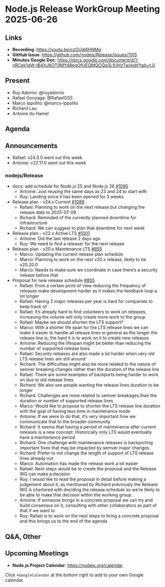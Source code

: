# Node.js  Release WorkGroup Meeting 2025-06-26

## Links

* **Recording**: https://youtu.be/czGUdi6HNMg
* **GitHub Issue**: https://github.com/nodejs/Release/issues/1105
* **Minutes Google Doc**: https://docs.google.com/document/d/1-nRCek1qW-tB4XJKOT9MY48eqOfUEQMQOQq3LfUHzTw/edit?tab=t.0

## Present

* Ruy Adorno: @ruyadorno
* Rafael Gonzaga: @RafaelGSS
* Marco Ippolito: @marco-ippolito
* Richard Lau
* Antoine du Hamel

## Agenda

## Announcements
  * Rafael: v24.3.0 went out this week
  * Antoine: v22.17.0 went out this week

### nodejs/Release

* docs: add schedule for Node.js 25 and Node.js 26 [#1095](https://github.com/nodejs/Release/pull/1095)
  * Antoine: Just reusing the same days as 23 and 24 to start with
  * Ruy: Landing since it has been opened for 3 weeks
* Release plan - v24.x Current [#1089](https://github.com/nodejs/Release/issues/1089)
  * Rafael: Planning to work on the next release but changing the release date to 2025-07-09
  * Richard: Reminded of the currently planned downtime for infrastructure
  * Richard: We can suggest to plan that downtime for next week
* Release plan - v22.x Active LTS [#1001](https://github.com/nodejs/Release/issues/1001)
  * Antoine: Did the last release 2 days ago
  * Ruy: We need to find a releaser for the next release
* Release plan - v20.x Maintenance LTS [#855](https://github.com/nodejs/Release/issues/855)
  * Marco: Updating the current release plan schedule
  * Marco: Planning to work on the next v20.x release, likely to be v20.20.0
  * Marco: Needs to make sure we coordinate in case there’s a security release before that
* Proposal for new release schedule [#855](https://github.com/nodejs/Release/issues/953)
  * Rafael: From a certain point of view reducing the frequency of releases make development harder as it makes the feedback loop a lot longer
  * Rafael: Having 2 major releases per year is hard for companies to keep track of
  * Rafael: It’s already hard to find volunteers to work on releases, increasing the volume will only create more work to the group
  * Rafael: Maybe we should shorten the LTS support?
  * Marco: With a shorter life span for the LTS release lines we can make it easier to handle all release lines in general as the longer the release line is, the hard it is to work on it to create new releases
  * Antoine: Reducing the lifespan might be better than reducing the number of supported release lines
  * Rafael: Security releases are also made a lot harder when very old LTS release lines are still around
  * Richard: The difficulties might also be more related to the nature of semver breaking changes rather than the duration of the release line
  * Rafael: There are some examples of backports being harder to work on due to old release lines
  * Richard: We also see people wanting the release lines duration to be longer
  * Richard: Challenges are more related to semver breakages than the duration or number of supported release lines
  * Marco: Would like to propose to shorten the LTS release line duration with the goal of having less time in maintenance mode
  * Antoine: If we were to do that, it’s very important how we communicate that to the broader community
  * Richard: It seems that having a period of maintenance after current releases is a new concept. Historically only LTS would eventually have a maintenance period.
  * Richard: One challenge with maintenance releases is backporting important fixes that may be impacted by semver major changes.
  * Richard: Prefer to not change the length of support of LTS release lines already out
  * Marco: Automation has made the release work a lot easier
  * Rafael: Next steps would be to create the proposal and the Release WG can make a decision
  * Ruy: I would like to read the proposal in detail before making a judgement about it, as mentioned by Richard previously the Release WG is chartered with deciding the release schedule so we’re likely to be able to make that decision within the working group.
  * Antoine: If someone brings in a concrete proposal we can try and build consensus on it, consulting with other collaborators as part of that if we want to
  * Ruy: Rafael is to work on the next steps to bring a concrete proposal and this brings us to the end of the agenda

## Q&A, Other

## Upcoming Meetings

* **Node.js Project Calendar**: <https://nodejs.org/calendar>

Click `+GoogleCalendar` at the bottom right to add to your own Google calendar.


